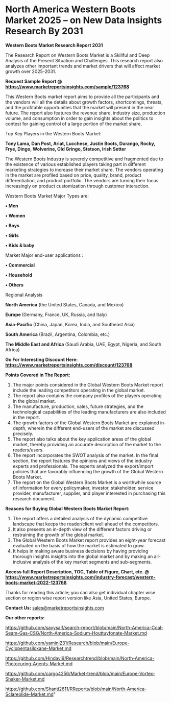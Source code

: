 # North America Western Boots Market 2025 – on New Data Insights Research By 2031

<strong>Western Boots Market Research Report 2031</strong>

The Research Report on Western Boots Market is a Skillful and Deep Analysis of the Present Situation and Challenges. This research report also analyzes other important trends and market drivers that will affect market growth over 2025-2031.

<strong>Request Sample Report @ <a href=https://www.marketreportsinsights.com/sample/123768>https://www.marketreportsinsights.com/sample/123768</a></strong>

This Western Boots market report aims to provide all the participants and the vendors will all the details about growth factors, shortcomings, threats, and the profitable opportunities that the market will present in the near future. The report also features the revenue share, industry size, production volume, and consumption in order to gain insights about the politics to contest for gaining control of a large portion of the market share.

Top Key Players in the Western Boots Market:

<strong>Tony Lama, Dan Post, Ariat, Lucchese, Justin Boots, Durango, Rocky, Frye, Dingo, Wolverine, Old Gringo, Stetson, Irish Setter</strong>

The Western Boots Industry is severely competitive and fragmented due to the existence of various established players taking part in different marketing strategies to increase their market share. The vendors operating in the market are profiled based on price, quality, brand, product differentiation, and product portfolio. The vendors are turning their focus increasingly on product customization through customer interaction.

Western Boots Market Major Types are:

<strong>• Men

• Women

• Boys

• Girls

• Kids & baby</strong>

Market Major end-user applications :

<strong>• Commercial

• Household

• Others</strong>

Regional Analysis

</u><strong><b>North America</b></strong> (the United States, Canada, and Mexico)

<strong><b>Europe </b></strong>(Germany, France, UK, Russia, and Italy)

<strong><b>Asia-Pacific</b></strong> (China, Japan, Korea, India, and Southeast Asia)

<strong><b>South America</b></strong> (Brazil, Argentina, Colombia, etc.)

<strong><b>The Middle East and Africa</b></strong> (Saudi Arabia, UAE, Egypt, Nigeria, and South Africa)

<strong>Go For Interesting Discount Here: <a href=https://www.marketreportsinsights.com/discount/123768>https://www.marketreportsinsights.com/discount/123768</a></strong>

<strong>Points Covered in The Report:</strong>
<ol>
  <li>The major points considered in the Global Western Boots Market report include the leading competitors operating in the global market.</li>
  <li>The report also contains the company profiles of the players operating in the global market.</li>
  <li>The manufacture, production, sales, future strategies, and the technological capabilities of the leading manufacturers are also included in the report.</li>
  <li>The growth factors of the Global Western Boots Market are explained in-depth, wherein the different end-users of the market are discussed precisely.</li>
  <li>The report also talks about the key application areas of the global market, thereby providing an accurate description of the market to the readers/users.</li>
  <li>The report incorporates the SWOT analysis of the market. In the final section, the report features the opinions and views of the industry experts and professionals. The experts analyzed the export/import policies that are favorably influencing the growth of the Global Western Boots Market.</li>
  <li>The report on the Global Western Boots Market is a worthwhile source of information for every policymaker, investor, stakeholder, service provider, manufacturer, supplier, and player interested in purchasing this research document.</li>
</ol>
<strong>Reasons for Buying Global Western Boots Market Report:</strong>

<ol>
  <li>The report offers a detailed analysis of the dynamic competitive landscape that keeps the reader/client well ahead of the competitors.</li>
  <li>It also presents an in-depth view of the different factors driving or restraining the growth of the global market.</li>
  <li>The Global Western Boots Market report provides an eight-year forecast evaluated on the basis of how the market is estimated to grow.</li>
  <li>It helps in making aware business decisions by having providing thorough insights insights into the global market and by making an all-inclusive analysis of the key market segments and sub-segments.</li>
</ol>
<strong>Access full Report Description, TOC, Table of Figure, Chart, etc. @ <a href=https://www.marketreportsinsights.com/industry-forecast/western-boots-market-2022-123768>https://www.marketreportsinsights.com/industry-forecast/western-boots-market-2022-123768</a></strong>


Thanks for reading this article; you can also get individual chapter wise section or region wise report version like Asia, United States, Europe.

<strong>Contact Us:</strong>
sales@marketreportsinsights.com

<strong>Our other reports:</strong>

<a href=https://github.com/sayysaif/search-report/blob/main/North-America-Coal-Seam-Gas-CSG/North-America-Sodium-Houttuyfonate-Market.md>https://github.com/sayysaif/search-report/blob/main/North-America-Coal-Seam-Gas-CSG/North-America-Sodium-Houttuyfonate-Market.md</a>

<a href=https://github.com/yamini231/Research/blob/main/Europe-Cyclopentasiloxane-Market.md>https://github.com/yamini231/Research/blob/main/Europe-Cyclopentasiloxane-Market.md</a>

<a href=https://github.com/Hindavi9/Researchtrend/blob/main/North-America-Photocuring-Agents-Market.md>https://github.com/Hindavi9/Researchtrend/blob/main/North-America-Photocuring-Agents-Market.md</a>

<a href=https://github.com/cargo4256/Market-trend/blob/main/Europe-Vortex-Shaker-Market.md>https://github.com/cargo4256/Market-trend/blob/main/Europe-Vortex-Shaker-Market.md</a>

<a href=https://github.com/Shanti2611/RReports/blob/main/North-America-Sclareolide-Market.md>https://github.com/Shanti2611/RReports/blob/main/North-America-Sclareolide-Market.md</a>"
